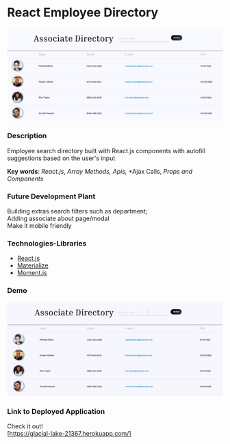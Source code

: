 # React Employee Directory

 
![demopic](/public/demo.png) 


### Description
Employee search directory built with React.js components with autofill suggestions based on the user's input


**Key words**: 
*React.js*,
*Array Methods,*
*Apis,*
*Ajax Calls,
*Props and Components*

### Future Development Plant
Building extras search filters such as department; <br>
Adding associate about page/modal <br>
Make it mobile friendly


### Technologies-Libraries
- [React.js](https://reactjs.org//) 
- [Materialize](https://materializecss.com/) <br>
- [Moment.js](https://momentjs.com/) 


### Demo

![demogif](/public/gifdemo.gif)



### Link to Deployed Application
Check it out!  
[https://glacial-lake-21367.herokuapp.com/]


